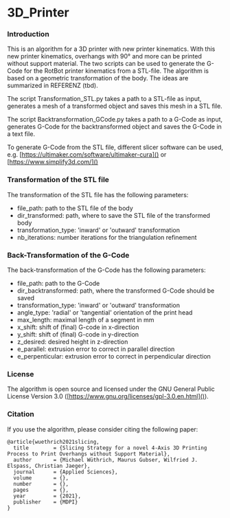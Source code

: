 # 3D_Printer

### Introduction
This is an algorithm for a 3D printer with new printer kinematics. With this new printer kinematics, overhangs with 90° and more can be printed without support material. The two scripts can be used to generate the G-Code for the RotBot printer kinematics from a STL-file. The algorithm is based on a geometric transformation of the body. The ideas are summarized in REFERENZ (tbd). 

The script Transformation_STL.py takes a path to a STL-file as input, generates a mesh of a transformed object and saves this mesh in a STL file.

The script Backtransformation_GCode.py takes a path to a G-Code as input, generates G-Code for the backtransformed object and saves the G-Code in a text file.

To generate G-Code from the STL file, different slicer software can be used, e.g. [https://ultimaker.com/software/ultimaker-cura]() or [https://www.simplify3d.com/]()

### Transformation of the STL file
The transformation of the STL file has the following parameters:
* file_path: path to the STL file of the body
* dir_transformed: path, where to save the STL file of the transformed body 
* transformation_type: 'inward' or 'outward' transformation
* nb_iterations: number iterations for the triangulation refinement

### Back-Transformation of the G-Code
The back-transformation of the G-Code has the following parameters:
* file_path: path to the G-Code
* dir_backtransformed: path, where the transformed G-Code should be saved
* transformation_type: 'inward' or 'outward' transformation
* angle_type: 'radial' or 'tangential' orientation of the print head
* max_length: maximal length of a segment in mm
* x_shift: shift of (final) G-code in x-direction
* y_shift: shift of (final) G-code in y-direction
* z_desired: desired height in z-direction
* e_parallel: extrusion error to correct in parallel direction
* e_perpenticular: extrusion error to correct in perpendicular direction

### License
The algorithm is open source and licensed under the GNU General Public License Version 3.0 ([https://www.gnu.org/licenses/gpl-3.0.en.html]()).

### Citation
If you use the algorithm, please consider citing the following paper:
```
@article{wuethrich2021slicing,
  title        = {Slicing Strategy for a novel 4-Axis 3D Printing Process to Print Overhangs without Support Material},
  author       = {Michael Wüthrich, Maurus Gubser, Wilfried J. Elspass, Christian Jaeger},
  journal      = {Applied Sciences},
  volume       = {},
  number       = {},
  pages        = {},
  year         = {2021},
  publisher    = {MDPI}
}
```

